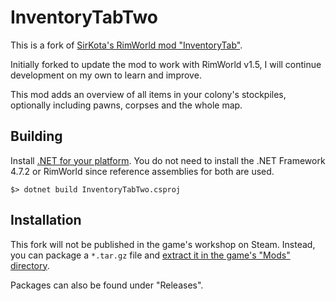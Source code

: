 # InventoryTabTwo

This is a fork of [SirKota's RimWorld mod "InventoryTab"](https://github.com/SirKota/InventoryTab).

Initially forked to update the mod to work with RimWorld v1.5, I will continue development on my own to learn and improve.

This mod adds an overview of all items in your colony's stockpiles, optionally including pawns, corpses and the whole map.

## Building

Install [.NET for your platform](https://dotnet.microsoft.com/en-us/download). You do not need to install the .NET Framework 4.7.2 or RimWorld since reference assemblies for both are used.

```
$> dotnet build InventoryTabTwo.csproj
```

## Installation

This fork will not be published in the game's workshop on Steam. Instead, you can package a `*.tar.gz` file and [extract it in the game's "Mods" directory](https://rimworld.fandom.com/wiki/Mods).

Packages can also be found under "Releases".
